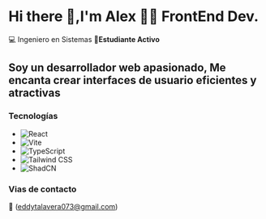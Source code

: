 # Hi there 👋,I'm Alex  👨‍💻 FrontEnd Dev.

:computer: Ingeniero en Sistemas
:pencil:**Estudiante Activo**

## Soy un desarrollador web apasionado, Me encanta crear interfaces de usuario eficientes y atractivas

### Tecnologías

- ![React](https://img.shields.io/badge/-React-61DAFB?logo=react&logoColor=white&style=flat)
- ![Vite](https://img.shields.io/badge/-Vite-646CFF?logo=vite&logoColor=white&style=flat)
- ![TypeScript](https://img.shields.io/badge/-TypeScript-3178C6?logo=typescript&logoColor=white&style=flat)
- ![Tailwind CSS](https://img.shields.io/badge/-Tailwind%20CSS-38B2AC?logo=tailwind-css&logoColor=white&style=flat)
- ![ShadCN](https://img.shields.io/badge/-ShadCN-000000?logo=shadcn&logoColor=white&style=flat)

### Vias de contacto

📧  (<eddytalavera073@gmail.com>)

